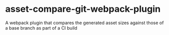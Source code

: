 # asset-compare-git-webpack-plugin
A webpack plugin that compares the generated asset sizes against those of a base branch as part of a CI build

